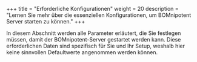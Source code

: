 +++
title = "Erforderliche Konfigurationen"
weight = 20
description = "Lernen Sie mehr über die essenziellen Konfigurationen, um BOMnipotent Server starten zu können."
+++

In diesem Abschnitt werden alle Parameter erläutert, die Sie festlegen müssen, damit der BOMnipotent-Server gestartet werden kann. Diese erforderlichen Daten sind spezifisch für Sie und Ihr Setup, weshalb hier keine sinnvollen Defaultwerte angenommen werden können.
